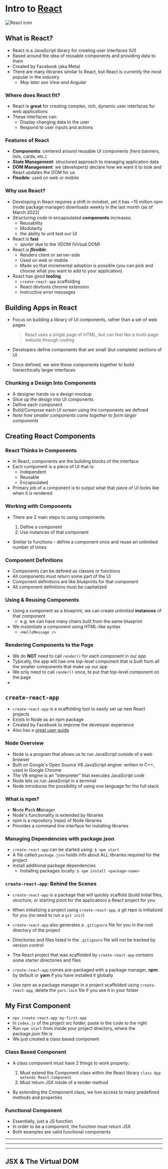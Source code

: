 # Intro to [React](./system6.md)

![React icon](https://upload.wikimedia.org/wikipedia/commons/thumb/a/a7/React-icon.svg/1200px-React-icon.svg.png)

## What is React?

- React is a JavaScript library for creating user interfaces (UI)
- Based around the idea of reusable components and providing data to them
- Created by Facebook (aka Meta)
- There are many libraries similar to React, but React is currently the most popular in the industry.
  - *May later see View and Angular*

### Where does React fit?

- React is **great** for creating complex, rich, dynamic user interfaces for web applications
- These interfaces can:
  - Display changing data to the user
  - Respond to user inputs and actions

### Features of React

- **Components**: centered around reusable UI components (hero banners, lists, cards, etc.)
- **State Management**: structured approach to managing application data
- **DOM Management**: we (developers) declare how we want it to look and React updates the DOM for us
- **Flexible**: used on web or mobile

### Why use React?

- Developing in React requires a shift in mindset, yet it has ~15 million npm (node package manager) downloads weekly in the last month (as of March 2022)
- Structuring code in encapsulated **components** increases:
  - Reusability
  - Modularity
  - the ability to unit test our UI
- React is **fast**
  - *spoiler* due to the VDOM (Virtual DOM)
- React is ***flexible***:
  - Renders client or server-side
  - Used on web or mobile
  - Made so that incremental adoption is possible (you can pick and choose what you want to add to your application)
- React has good **tooling**
  - `create-react-app` scaffolding
  - React devtools chrome extension
  - Instructive error messages

## Building Apps in React

- Focus on building a library of UI components, rather than a set of web pages

  > React uses a single page of HTML, but can feel like a multi-page website through *routing*

- Developers define components that are small (but complete) sections of UI
- Once defined, we wire these components together to build hierarchically larger interfaces

### Chunking a Design Into Components

- A designer hands us a design mockup
- Slice up the design into UI components
- Define each component
- Build/Compose each UI screen using the components we defined
- *Note how smaller components come together to form larger components*

## Creating React Components

### React Thinks in Components

- In React, components are the building blocks of the interface
- Each component is a piece of UI that is:
  - Independent
  - Reusable
  - Encapsulated
- Primary job of a component is to output what that piece of UI looks like when it is rendered

### Working with Components

- There are 2 main steps to using components
  1. Define a component
  2. Use instances of that component

- Similar to functions - define a component once and reuse an unlimited number of times

### Component Definitions

- Components can be defined as classes or functions
- All components must return some part of the UI
- Component definitions are like blueprints for that component
- All component definitions must be capitalized

### Using & Reusing Components

- Using a component as a blueprint, we can create unlimited **instances** of that component
  - e.g. we can have many chairs built from the same blueprint
- We *instantiate* a component using HTML-like syntax
  - `<HelloMessage />`

### Rendering Components to the Page

- We do **NOT** need to call `render()` for each component in our app
- Typically, the app will hae one top-level component that is built from all the smaller components that make up our app
- We only need to call `render()` once, to put that top-level component on the page
-

## `create-react-app`

- `create-react-app` is a scaffolding tool to easily set up new React projects
- Exists in Node as an npm package
- Created by Facebook to improve the developer experience
- Also has a [great user guide](https://create-react-app.dev/docs/getting-started/)

### Node Overview

- Node is a program that allows us to run JavaScript outside of a web browser
- Built on Google's Open Source V8 JavaScript engine: written in C++, used in Google Chrome
- The V8 engine is an "interpreter" that executes JavaScript code
- Node lets us run JavaScript in a terminal
- Node introduces the possibility of using one language for the full stack

### What is npm?

- **N**ode **P**ack **M**anager
- Node's functionality is extended by libraries
- npm is a repository (repo) of Node libraries
- Provides a command line interface for installing libraries

### Managing Dependencies with package.json

- `create-react-app` can be started using:
    `$ npm start`
- A file called `package.json` holds info about ALL libraries required for the project
- Install additional package dependencies
  - Installing packages locally:
    `$ npm install <package-name>`

### `create-react-app`: Behind the Scenes

- `create-react-app` is a package that will quickly scaffold (build initial files, structure, or starting point for the application) a React project for you
- When initializing a project using `create-react-app`, a git repo is initialized for you (no need to run a `git init`)
- `create-react-app` also generates a `.gitignore` file for you in the root directory of the project
- Directories and files listed in the `.gitignore` file will not be tracked by version control

- The React project that was scaffolded by `create-react-app` contains some starter directories and files
- `create-react-app` comes pre-packaged with a package manager, **npm** by default or **yarn** if you have installed it globally
- Use npm as a package manager in a project scaffolded using `create-react-app`, delete the `yarn.lock` file if you see it in your folder

## My First Component

- `npx create-react-app my-first-app`
- In `index.js` of the project src folder, paste in the code to the right
- Run `npm start` from inside your project directory, where the package.json file is
- We just created a class based component

### Class Based Component

- A class component must have 2 things to work properly:
  1. Must extend the Component class within the React library
    `class App extends React.Component`
  2. Must return JSX inside of a render method

- By extending the Component class, we hve access to many predefined methods and properties

### Functional Component

- Essentially, just a JS function
- In order to be a component, the function must return JSX
- Both examples are valid functional components

***

***

***

## JSX & The Virtual DOM
